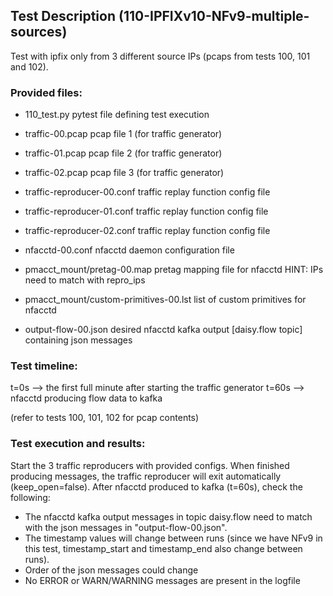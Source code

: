 ## Test Description (110-IPFIXv10-NFv9-multiple-sources)

Test with ipfix only from 3 different source IPs (pcaps from tests 100, 101 and 102).

### Provided files:

- 110_test.py                               pytest file defining test execution

- traffic-00.pcap                           pcap file 1 (for traffic generator)
- traffic-01.pcap                           pcap file 2 (for traffic generator)
- traffic-02.pcap                           pcap file 3 (for traffic generator)
- traffic-reproducer-00.conf                traffic replay function config file
- traffic-reproducer-01.conf                traffic replay function config file
- traffic-reproducer-02.conf                traffic replay function config file

- nfacctd-00.conf                           nfacctd daemon configuration file

- pmacct_mount/pretag-00.map                pretag mapping file for nfacctd              HINT: IPs need to match with repro_ips
- pmacct_mount/custom-primitives-00.lst     list of custom primitives for nfacctd

- output-flow-00.json                       desired nfacctd kafka output [daisy.flow topic] containing json messages

### Test timeline:

t=0s --> the first full minute after starting the traffic generator
t=60s --> nfacctd producing flow data to kafka

(refer to tests 100, 101, 102 for pcap contents)

### Test execution and results:

Start the 3 traffic reproducers with provided configs. When finished producing messages, the traffic reproducer will exit automatically (keep_open=false). 
After nfacctd produced to kafka (t=60s), check the following:

- The nfacctd kafka output messages in topic daisy.flow need to match with the json messages in "output-flow-00.json".
- The timestamp values will change between runs (since we have NFv9 in this test, timestamp_start and timestamp_end also change between runs).
- Order of the json messages could change
- No ERROR or WARN/WARNING messages are present in the logfile
